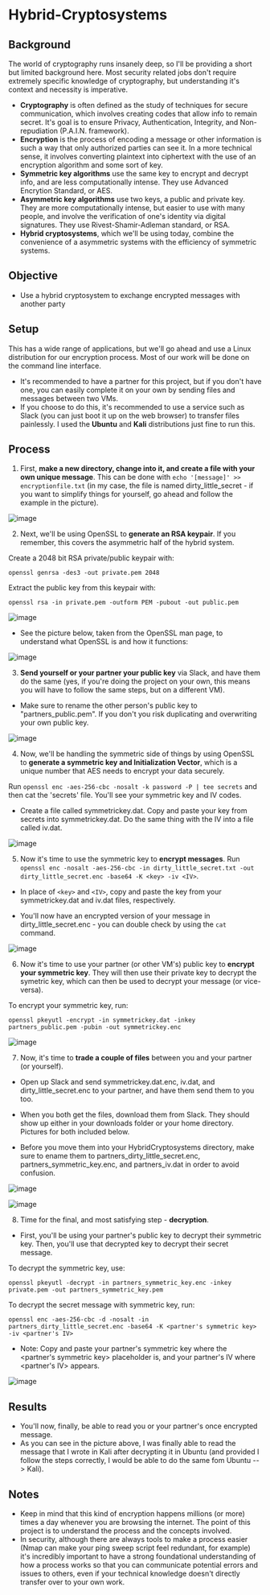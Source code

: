 # **Hybrid-Cryptosystems**

## **Background**
The world of cryptography runs insanely deep, so I'll be providing a short but limited background here. Most security related jobs don't require extremely specific knowledge of cryptography, but understanding it's context and necessity is imperative.
- **Cryptography** is often defined as the study of techniques for secure communication, which involves creating codes that allow info to remain secret. It's goal is to ensure Privacy, Authentication, Integrity, and Non-repudiation (P.A.I.N. framework).
- **Encryption** is the process of encoding a message or other information is such a way that only authorized parties can see it. In a more technical sense, it involves converting plaintext into ciphertext with the use of an encryption algorithm and some sort of key.
- **Symmetric key algorithms** use the same key to encrypt and decrypt info, and are less computationally intense. They use Advanced Encrytion Standard, or AES.
- **Asymmetric key algorithms** use two keys, a public and private key. They are more computationally intense, but easier to use with many people, and involve the verification of one's identity via digital signatures. They use Rivest-Shamir-Adleman standard, or RSA.
- **Hybrid cryptosystems**, which we'll be using today, combine the convenience of a asymmetric systems with the efficiency of symmetric systems. 

## **Objective**
- Use a hybrid cryptosystem to exchange encrypted messages with another party

## **Setup**
This has a wide range of applications, but we'll go ahead and use a Linux distribution for our encryption process. Most of our work will be done on the command line interface.
- It's recommended to have a partner for this project, but if you don't have one, you can easily complete it on your own by sending files and messages between two VMs. 
- If you choose to do this, it's recommended to use a service such as Slack (you can just boot it up on the web browser) to transfer files painlessly. I used the **Ubuntu** and **Kali** distributions just fine to run this.

## **Process** 
1. First, **make a new directory, change into it, and create a file with your own unique message**. This can be done with `echo '[message]' >> encryptionfile.txt` (in my case, the file is named dirty_little_secret - if you want to simplify things for yourself, go ahead and follow the example in the picture).

![image](https://user-images.githubusercontent.com/55573209/77864203-ee276080-71ec-11ea-8743-2b6d2a362804.png)

2. Next, we'll be using OpenSSL to **generate an RSA keypair**. If you remember, this covers the asymmetric half of the hybrid system. 

Create a 2048 bit RSA private/public keypair with:

`openssl genrsa -des3 -out private.pem 2048`

Extract the public key from this keypair with:

`openssl rsa -in private.pem -outform PEM -pubout -out public.pem`

![image](https://user-images.githubusercontent.com/55573209/77864205-f1bae780-71ec-11ea-9271-fc18ba0fc874.png)

- See the picture below, taken from the OpenSSL man page, to understand what OpenSSL is and how it functions:

![image](https://user-images.githubusercontent.com/55573209/77864261-275fd080-71ed-11ea-99ef-f7ad9203ef73.png)

3. **Send yourself or your partner your public key** via Slack, and have them do the same (yes, if you're doing the project on your own, this means you will have to follow the same steps, but on a different VM). 

- Make sure to rename the other person's public key to "partners_public.pem". If you don't you risk duplicating and overwriting your own public key. 

![image](https://user-images.githubusercontent.com/55573209/77864207-f4b5d800-71ec-11ea-89e6-55980c93642b.png)

4. Now, we'll be handling the symmetric side of things by using OpenSSL to **generate a symmetric key and Initialization Vector**, which is a unique number that AES needs to encrypt your data securely.

Run `openssl enc -aes-256-cbc -nosalt -k password -P | tee secrets` and then cat the 'secrets' file. You'll see your symmetric key and IV codes. 

- Create a file called symmetrickey.dat. Copy and paste your key from secrets into symmetrickey.dat. Do the same thing with the IV into a file called iv.dat.

![image](https://user-images.githubusercontent.com/55573209/77864209-f8495f00-71ec-11ea-824b-cdbc48f515e8.png)

5. Now it's time to use the symmetric key to **encrypt messages**. Run `openssl enc -nosalt -aes-256-cbc -in dirty_little_secret.txt -out dirty_little_secret.enc -base64 -K <key> -iv <IV>`.

- In place of `<key>` and `<IV>`, copy and paste the key from your symmetrickey.dat and iv.dat files, respectively.
  
- You'll now have an encrypted version of your message in dirty_little_secret.enc - you can double check by using the `cat` command.

![image](https://user-images.githubusercontent.com/55573209/77864219-01d2c700-71ed-11ea-939c-c3fea794d83a.png)

6. Now it's time to use your partner (or other VM's) public key to **encrypt your symmetric key**. They will then use their private key to decrypt the symetric key, which can then be used to decrypt your message (or vice-versa). 

To encrypt your symmetric key, run:

`openssl pkeyutl -encrypt -in symmetrickey.dat -inkey partners_public.pem -pubin -out symmetrickey.enc`

![image](https://user-images.githubusercontent.com/55573209/77864221-06977b00-71ed-11ea-9f4b-c68d57c00285.png)

7. Now, it's time to **trade a couple of files** between you and your partner (or yourself). 

- Open up Slack and send symmetrickey.dat.enc, iv.dat, and dirty_little_secret.enc to your partner, and have them send them to you too.

- When you both get the files, download them from Slack. They should show up either in your downloads folder or your home directory. Pictures for both included below.

- Before you move them into your HybridCryptosystems directory, make sure to ename them to partners_dirty_little_secret.enc, partners_symmetric_key.enc, and partners_iv.dat in order to avoid confusion. 

![image](https://user-images.githubusercontent.com/55573209/77864232-11521000-71ed-11ea-9e07-177cab13770b.png)

![image](https://user-images.githubusercontent.com/55573209/77864237-157e2d80-71ed-11ea-8b3b-2f6112aae136.png)

8. Time for the final, and most satisfying step - **decryption**. 

- First, you'll be using your partner's public key to decrypt their symmetric key. Then, you'll use that decrypted key to decrypt their secret message.

To decrypt the symmetric key, use:

`openssl pkeyutl -decrypt -in partners_symmetric_key.enc -inkey private.pem -out partners_symmetric_key.pem`

To decrypt the secret message with symmetric key, run:

`openssl enc -aes-256-cbc -d -nosalt -in partners_dirty_little_secret.enc -base64 -K <partner's symmetric key> -iv <partner's IV>`

- Note: Copy and paste your partner's symmetric key where the <partner's symmetric key> placeholder is, and your partner's IV where <partner's IV> appears.

![image](https://user-images.githubusercontent.com/55573209/77864250-1b740e80-71ed-11ea-9892-e3802ba42de5.png)

## **Results**
- You'll now, finally, be able to read you or your partner's once encrypted message. 
- As you can see in the picture above, I was finally able to read the message that I wrote in Kali after decrypting it in Ubuntu (and provided I follow the steps correctly, I would be able to do the same fom Ubuntu --> Kali). 

## **Notes** 
- Keep in mind that this kind of encryption happens millions (or more) times a day whenever you are browsing the internet. The point of this project is to understand the process and the concepts involved. 
- In security, although there are always tools to make a process easier (Nmap can make your ping sweep script feel redundant, for example) it's incredibly important to have a strong foundational understanding of how a process works so that you can communicate potential errors and issues to others, even if your technical knowledge doesn't directly transfer over to your own work. 

